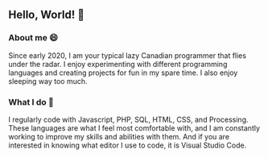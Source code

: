 ## Hello, World! 👋

### About me 😄
Since early 2020, I am your typical lazy Canadian programmer that flies under the radar. I enjoy experimenting with different programming languages and creating projects for fun in my spare time. I also enjoy sleeping way too much.

### What I do 🤔
I regularly code with Javascript, PHP, SQL, HTML, CSS, and Processing. These languages are what I feel most comfortable with, and I am constantly working to improve my skills and abilities with them. And if you are interested in knowing what editor I use to code, it is Visual Studio Code.
